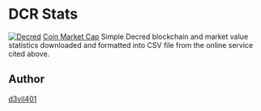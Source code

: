 # DCR Stats
[![Decred](https://d1ic4altzx8ueg.cloudfront.net/finder-au/wp-uploads/2017/12/decred-logo.png)](https://www.decred.org/) 
[Coin Market Cap](https://coinmarketcap.com/) Simple Decred blockchain 
and market value statistics downloaded and formatted into CSV file from 
the online service cited above.
## Author
[d3vil401](http://www.d3vsite.org/)
